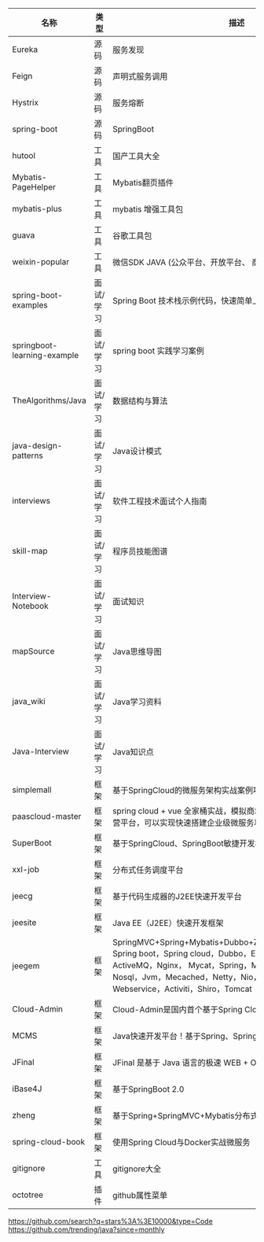 | 名称                        | 类型      | 描述                                                         | 地址                                                         |
| --------------------------- | --------- | ------------------------------------------------------------ | ------------------------------------------------------------ |
| Eureka                      | 源码      | 服务发现                                                     | [https://github.com/Netflix/eureka](https://github.com/Netflix/eureka) |
| Feign                       | 源码      | 声明式服务调用                                               | [https://github.com/OpenFeign/feign](https://github.com/OpenFeign/feign) |
| Hystrix                     | 源码      | 服务熔断                                                     | [https://github.com/Netflix/Hystrix](https://github.com/Netflix/Hystrix) |
| spring-boot                 | 源码      | SpringBoot                                                   | [https://github.com/spring-projects/spring-boot](https://github.com/spring-projects/spring-boot) |
| hutool                      | 工具      | 国产工具大全                                                 | [https://gitee.com/loolly/hutool](https://gitee.com/loolly/hutool) |
| Mybatis-PageHelper          | 工具      | Mybatis翻页插件                                              | [https://github.com/pagehelper/Mybatis-PageHelper](https://github.com/pagehelper/Mybatis-PageHelper) |
| mybatis-plus                | 工具      | mybatis 增强工具包                                           | [https://github.com/baomidou/mybatis-plus](https://github.com/baomidou/mybatis-plus) |
| guava                       | 工具      | 谷歌工具包                                                   | [https://github.com/google/guava](https://github.com/google/guava) |
| weixin-popular              | 工具      | 微信SDK JAVA (公众平台、开放平台、 商户平台、 服务商平台)    | [https://github.com/liyiorg/weixin-popular](https://github.com/liyiorg/weixin-popular) |
| spring-boot-examples        | 面试/学习 | Spring Boot 技术栈示例代码，快速简单上手教程。               | [https://github.com/ityouknow/spring-boot-examples](https://github.com/ityouknow/spring-boot-examples) |
| springboot-learning-example | 面试/学习 | spring boot 实践学习案例                                     | [https://github.com/JeffLi1993/springboot-learning-example](https://github.com/JeffLi1993/springboot-learning-example) |
| TheAlgorithms/Java          | 面试/学习 | 数据结构与算法                                               | [https://github.com/TheAlgorithms/Java](https://github.com/TheAlgorithms/Java) |
| java-design-patterns        | 面试/学习 | Java设计模式                                                 | [https://github.com/iluwatar/java-design-patterns](https://github.com/iluwatar/java-design-patterns) |
| interviews                  | 面试/学习 | 软件工程技术面试个人指南                                     | [https://github.com/kdn251/interviews/blob/master/README-zh-cn.md](https://github.com/kdn251/interviews/blob/master/README-zh-cn.md) |
| skill-map                   | 面试/学习 | 程序员技能图谱                                               | [https://github.com/TeamStuQ/skill-map](https://github.com/TeamStuQ/skill-map) |
| Interview-Notebook          | 面试/学习 | 面试知识                                                     | [https://github.com/CyC2018/Interview-Notebook](https://github.com/CyC2018/Interview-Notebook) |
| mapSource                   | 面试/学习 | Java思维导图                                                 | [https://gitee.com/java-mindmap/mapSource](https://gitee.com/java-mindmap/mapSource) |
| java\_wiki                  | 面试/学习 | Java学习资料                                                 | [https://gitee.com/log4j/java\_wiki](https://gitee.com/log4j/java_wiki) |
| Java-Interview              | 面试/学习 | Java知识点                                                   | [https://github.com/crossoverJie/Java-Interview](https://github.com/crossoverJie/Java-Interview) |
| simplemall                  | 框架      | 基于SpringCloud的微服务架构实战案例项目                      | [https://github.com/backkoms/simplemall](https://github.com/backkoms/simplemall) |
| paascloud-master            | 框架      | spring cloud + vue 全家桶实战，模拟商城，完整的购物流程、后端运营平台，可以实现快速搭建企业级微服务项目 | [https://github.com/paascloud/paascloud-master](https://github.com/paascloud/paascloud-master) |
| SuperBoot                   | 框架      | 基于SpringCloud、SpringBoot敏捷开发框架                      | [https://github.com/7040210/SuperBoot](https://github.com/7040210/SuperBoot) |
| xxl-job                     | 框架      | 分布式任务调度平台                                           | [https://github.com/xuxueli/xxl-job](https://github.com/xuxueli/xxl-job) |
| jeecg                       | 框架      | 基于代码生成器的J2EE快速开发平台                             | [https://github.com/zhangdaiscott/jeecg](https://github.com/zhangdaiscott/jeecg) |
| jeesite                     | 框架      | Java EE（J2EE）快速开发框架                                  | [https://github.com/thinkgem/jeesite](https://github.com/thinkgem/jeesite) |
| jeegem                      | 框架      | SpringMVC+Spring+Mybatis+Dubbo+Zookeeper+Redis+ActiveMQ Spring boot，Spring cloud，Dubbo，Elasticsearch，Redis，ActiveMQ，Nginx， Mycat，Spring，MongoDB，ZeroMQ，Git，Nosql，Jvm，Mecached，Netty，Nio，Mina，Nutch， Webservice，Activiti，Shiro，Tomcat | [https://gitee.com/jeegem/jeegem](https://gitee.com/jeegem/jeegem) |
| Cloud-Admin                 | 框架      | Cloud-Admin是国内首个基于Spring Cloud微服务化开发平台        | [https://gitee.com/minull/ace-security](https://gitee.com/minull/ace-security) |
| MCMS                        | 框架      | Java快速开发平台！基于Spring、SpringMVC、Mybatis架构         | [https://gitee.com/mingSoft/MCMS](https://gitee.com/mingSoft/MCMS) |
| JFinal                      | 框架      | JFinal 是基于 Java 语言的极速 WEB + ORM 框架                 | [https://gitee.com/jfinal/jfinal](https://gitee.com/jfinal/jfinal) |
| iBase4J                     | 框架      | 基于SpringBoot 2.0                                           | [https://gitee.com/iBase4J/iBase4J](https://gitee.com/iBase4J/iBase4J) |
| zheng                       | 框架      | 基于Spring+SpringMVC+Mybatis分布式敏捷开发系统架构           | [https://gitee.com/shuzheng/zheng](https://gitee.com/shuzheng/zheng) |
| spring-cloud-book           | 框架      | 使用Spring Cloud与Docker实战微服务                           | [https://gitee.com/itmuch/spring-cloud-book](https://gitee.com/itmuch/spring-cloud-book) |
| gitignore                   | 工具      | gitignore大全                                                | [https://github.com/github/gitignore](https://github.com/github/gitignore) |
| octotree                    | 插件      | github属性菜单                                               | https://github.com/buunguyen/octotree                        |
 
 
https://github.com/search?q=stars%3A%3E10000&type=Code
https://github.com/trending/java?since=monthly 
